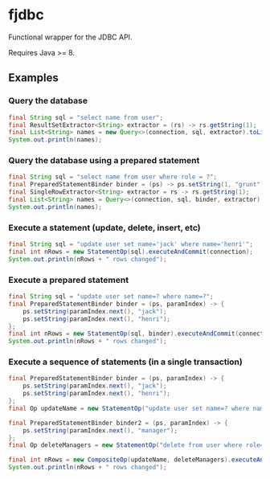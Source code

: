 # fjdbc
Functional wrapper for the JDBC API.

Requires Java >= 8.

## Examples
### Query the database
```java
final String sql = "select name from user";
final ResultSetExtractor<String> extractor = (rs) -> rs.getString(1);
final List<String> names = new Query<>(connection, sql, extractor).toList();
System.out.println(names);
```

### Query the database using a prepared statement
```java
final String sql = "select name from user where role = ?";
final PreparedStatementBinder binder = (ps) -> ps.setString(1, "grunt");
final SingleRowExtractor<String> extractor = rs -> rs.getString(1);
final List<String> names = Query<>(connection, sql, binder, extractor).toList();
System.out.println(names);
```

### Execute a statement (update, delete, insert, etc)
```java
final String sql = "update user set name='jack' where name='henri'";
final int nRows = new StatementOp(sql).executeAndCommit(connection);
System.out.println(nRows + " rows changed");
```

### Execute a prepared statement
```java
final String sql = "update user set name=? where name=?";
final PreparedStatementBinder binder = (ps, paramIndex) -> {
	ps.setString(paramIndex.next(), "jack");
	ps.setString(paramIndex.next(), "henri");
};
final int nRows = new StatementOp(sql, binder).executeAndCommit(connection);
System.out.println(nRows + " rows changed");
```

### Execute a sequence of statements (in a single transaction)
```java
final PreparedStatementBinder binder = (ps, paramIndex) -> {
	ps.setString(paramIndex.next(), "jack");
	ps.setString(paramIndex.next(), "henri");
};
final Op updateName = new StatementOp("update user set name=? where name=?", binder);

final PreparedStatementBinder binder2 = (ps, paramIndex) -> {
	ps.setString(paramIndex.next(), "manager");
};
final Op deleteManagers = new StatementOp("delete from user where role=?", binder2);

final int nRows = new CompositeOp(updateName, deleteManagers).executeAndCommit(connection);
System.out.println(nRows + " rows changed");
```
